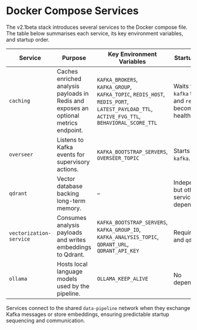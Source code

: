 # Docker Compose Services

The v2.1beta stack introduces several services to the Docker compose file. The table below summarises each service, its key environment variables, and startup order.

| Service | Purpose | Key Environment Variables | Startup Order |
| --- | --- | --- | --- |
| `caching` | Caches enriched analysis payloads in Redis and exposes an optional metrics endpoint. | `KAFKA_BROKERS`, `KAFKA_GROUP`, `KAFKA_TOPIC`, `REDIS_HOST`, `REDIS_PORT`, `LATEST_PAYLOAD_TTL`, `ACTIVE_FVG_TTL`, `BEHAVIORAL_SCORE_TTL` | Waits for `kafka` to start and `redis` to become healthy. |
| `overseer` | Listens to Kafka events for supervisory actions. | `KAFKA_BOOTSTRAP_SERVERS`, `OVERSEER_TOPIC` | Starts after `kafka`. |
| `qdrant` | Vector database backing long-term memory. | – | Independent, but other services depend on it. |
| `vectorization-service` | Consumes analysis payloads and writes embeddings to Qdrant. | `KAFKA_BOOTSTRAP_SERVERS`, `KAFKA_GROUP_ID`, `KAFKA_ANALYSIS_TOPIC`, `QDRANT_URL`, `QDRANT_API_KEY` | Requires `kafka` and `qdrant`. |
| `ollama` | Hosts local language models used by the pipeline. | `OLLAMA_KEEP_ALIVE` | No dependencies. |

Services connect to the shared `data-pipeline` network when they exchange Kafka messages or store embeddings, ensuring predictable startup sequencing and communication.
